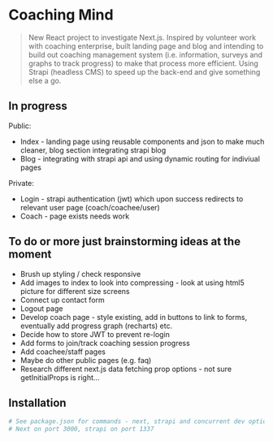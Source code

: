 # Coaching Mind

> New React project to investigate Next.js. Inspired by volunteer work with coaching enterprise, built landing page and blog and intending to build out coaching management system (i.e. information, surveys and graphs to track progress) to make that process more efficient. Using Strapi (headless CMS) to speed up the back-end and give something else a go.

## In progress
Public:
- Index - landing page using reusable components and json to make much cleaner, blog section integrating strapi blog
- Blog - integrating with strapi api and using dynamic routing for indiviual pages

Private:
- Login - strapi authentication (jwt) which upon success redirects to relevant user page (coach/coachee/user)
- Coach - page exists needs work

## To do or more just brainstorming ideas at the moment
- Brush up styling / check responsive
- Add images to index to look into compressing - look at using html5 picture for different size screens
- Connect up contact form
- Logout page
- Develop coach page - style existing, add in buttons to link to forms, eventually add progress graph (recharts) etc.
- Decide how to store JWT to prevent re-login
- Add forms to join/track coaching session progress
- Add coachee/staff pages
- Maybe do other public pages (e.g. faq)
- Research different next.js data fetching prop options - not sure getInitialProps is right... 

## Installation
``` bash
# See package.json for commands - next, strapi and concurrent dev option
# Next on port 3000, strapi on port 1337
```

